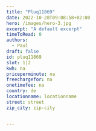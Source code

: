 ```yaml
---
title: "Pluq11869"
date: 2022-10-28T09:08:58+02:00
hero: /images/hero-3.jpg
excerpt: "A default excerpt"
timeToRead: 0
authors:
  - Paul
draft: false
id: pluq11869
slot: 1|2
kwh: na
priceperminute: na
freechargefor: na
onetimefee: na
country: de
locationname: locationname
street: street
zip_city: zip-city


---
```

